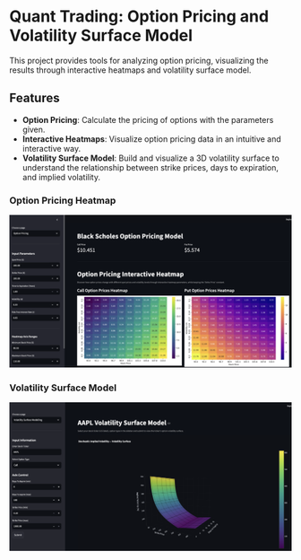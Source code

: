 # Quant Trading: Option Pricing and Volatility Surface Model

This project provides tools for analyzing option pricing, visualizing the results through interactive heatmaps and volatility surface model.
## Features

- **Option Pricing**: Calculate the pricing of options with the parameters given.
- **Interactive Heatmaps**: Visualize option pricing data in an intuitive and interactive way.
- **Volatility Surface Model**: Build and visualize a 3D volatility surface to understand the relationship between strike prices, days to expiration, and implied volatility.

### Option Pricing Heatmap
![Option Pricing Heatmap](images/Option_Pricing.png)

### Volatility Surface Model
![Volatility Surface Model](images/VSM.png)
